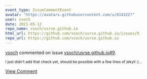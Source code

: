 ```yaml
---
event_type: IssueCommentEvent
avatar: "https://avatars.githubusercontent.com/u/814322?"
user: vsoch
date: 2021-05-12
repo_name: vsoch/usrse.github.io
html_url: https://github.com/vsoch/usrse.github.io/issues/9
repo_url: https://github.com/vsoch/usrse.github.io
---
```


<a href='https://github.com/vsoch' target='_blank'>vsoch</a> commented on issue <a href='https://github.com/vsoch/usrse.github.io/issues/9' target='_blank'>vsoch/usrse.github.io#9</a>.

<small>I just didn't add that check yet, should be possible with a few lines of jekyll :)...</small>

<a href='https://github.com/vsoch/usrse.github.io/issues/9' target='_blank'>View Comment</a>